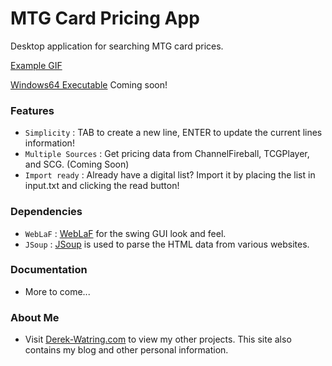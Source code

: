 # MTG Card Pricing App
Desktop application for searching MTG card prices.

[Example GIF](https://i.gyazo.com/7b0a3be55b6715904303914b4dd6431f.gif)

[Windows64 Executable]()
Coming soon!
### Features
* `Simplicity` : TAB to create a new line, ENTER to update the current lines information!
* `Multiple Sources` : Get pricing data from ChannelFireball, TCGPlayer, and SCG. (Coming Soon)
* `Import ready` : Already have a digital list? Import it by placing the list in input.txt and clicking the read button!

### Dependencies
* `WebLaF` : [WebLaF](http://weblookandfeel.com/) for the swing GUI look and feel.
* `JSoup` : [JSoup](http://jsoup.org/) is used to parse the HTML data from various websites.

### Documentation
* More to come...

### About Me
* Visit [Derek-Watring.com](http://Derek-Watring.com/) to view my other projects. This site also contains my blog and other personal information. 
